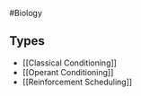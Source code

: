 #Biology 
## Types
* [[Classical Conditioning]]
* [[Operant Conditioning]]
* [[Reinforcement Scheduling]]